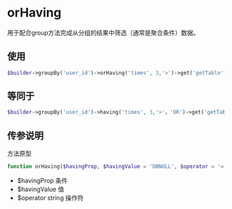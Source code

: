 # orHaving

用于配合group方法完成从分组的结果中筛选（通常是聚合条件）数据。


## 使用

```php
$builder->groupBy('user_id')->orHaving('times', 3,'>')->get('getTable');
```

## 等同于


```php
$builder->groupBy('user_id')->having('times', 3,'>'，'OR')->get('getTable');
```

## 传参说明

方法原型
```php
function orHaving($havingProp, $havingValue = 'DBNULL', $operator = '=')
```

- $havingProp 条件
- $havingValue 值
- $operator string 操作符